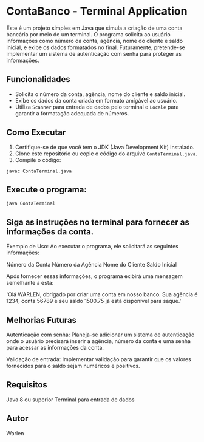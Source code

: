 # ContaBanco - Terminal Application

Este é um projeto simples em Java que simula a criação de uma conta bancária por meio de um terminal. O programa solicita ao usuário informações como número da conta, agência, nome do cliente e saldo inicial, e exibe os dados formatados no final. Futuramente, pretende-se implementar um sistema de autenticação com senha para proteger as informações.

## Funcionalidades

- Solicita o número da conta, agência, nome do cliente e saldo inicial.
- Exibe os dados da conta criada em formato amigável ao usuário.
- Utiliza `Scanner` para entrada de dados pelo terminal e `Locale` para garantir a formatação adequada de números.

## Como Executar

1. Certifique-se de que você tem o JDK (Java Development Kit) instalado.
2. Clone este repositório ou copie o código do arquivo `ContaTerminal.java`.
3. Compile o código:


```javac ContaTerminal.java```

## Execute o programa:

```java ContaTerminal```

## Siga as instruções no terminal para fornecer as informações da conta.

Exemplo de Uso:
Ao executar o programa, ele solicitará as seguintes informações:

Número da Conta
Número da Agência
Nome do Cliente
Saldo Inicial

Após fornecer essas informações, o programa exibirá uma mensagem semelhante a esta:

'Olá WARLEN, obrigado por criar uma conta em nosso banco.
Sua agência é 1234, conta 56789 e seu saldo 1500.75 já está disponível para saque.'

## Melhorias Futuras

Autenticação com senha: Planeja-se adicionar um sistema de autenticação onde o usuário precisará inserir a agência, número da conta e uma senha para acessar as informações da conta.

Validação de entrada: Implementar validação para garantir que os valores fornecidos para o saldo sejam numéricos e positivos.

## Requisitos
Java 8 ou superior
Terminal para entrada de dados

## Autor
Warlen
